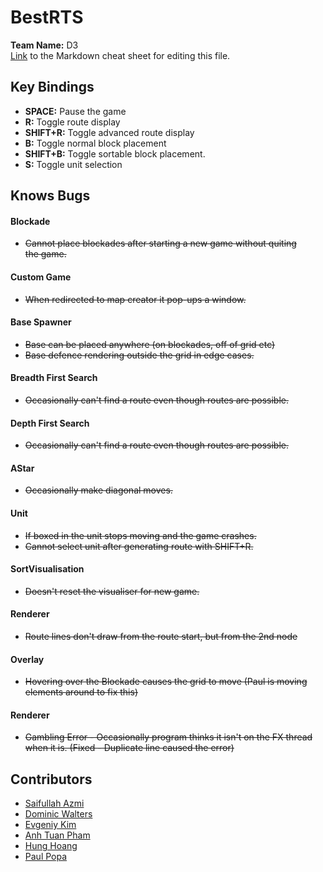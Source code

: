 BestRTS
=======
**Team Name:** D3  
[Link](https://github.com/adam-p/markdown-here/wiki/Markdown-Cheatsheet) to the Markdown cheat sheet for editing this file.  

Key Bindings  
------------
- **SPACE:** Pause the game
- **R:** Toggle route display
- **SHIFT+R:** Toggle advanced route display
- **B:** Toggle normal block placement  
- **SHIFT+B:** Toggle sortable block placement.
- **S:** Toggle unit selection

Knows Bugs    
----------  
#### Blockade  
- ~~Cannot place blockades after starting a new game without quiting  
the game.~~  

#### Custom Game  
- ~~When redirected to map creator it pop-ups a window.~~  

#### Base Spawner
- ~~Base can be placed anywhere (on blockades, off of grid etc)~~
- ~~Base defence rendering outside the grid in edge cases.~~

#### Breadth First Search
- ~~Occasionally can't find a route even though routes are possible.~~

#### Depth First Search  
- ~~Occasionally can't find a route even though routes are possible.~~

#### AStar
- ~~Occasionally make diagonal moves.~~

#### Unit  
- ~~If boxed in the unit stops moving and the game crashes.~~ 
- ~~Cannot select unit after generating route with SHIFT+R.~~

#### SortVisualisation
- ~~Doesn't reset the visualiser for new game.~~

#### Renderer  
- ~~Route lines don't draw from the route start, but from the 2nd node~~

#### Overlay  
- ~~Hovering over the Blockade causes the grid to move (Paul is moving elements around to fix this)~~  

#### Renderer   
- ~~Gambling Error - Occasionally program thinks it isn't on the FX thread when it is. (Fixed - Duplicate line caused the error)~~  

Contributors
------------
- [Saifullah Azmi](https://github.com/saif-azmi)  
- [Dominic Walters](https://github.com/domWalters)  
- [Evgeniy Kim](https://github.com/yev1master)  
- [Anh Tuan Pham](https://github.com/istatsuki)  
- [Hung Hoang](https://github.com/ParityB1t)  
- [Paul Popa](https://github.com/PaulPopa)  